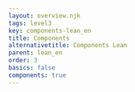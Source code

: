 ```yaml
---
layout: overview.njk
tags: level3
key: components-lean_en
title: Components
alternativetitle: Components Lean
parent: lean_en
order: 3
basics: false
components: true
---
```

